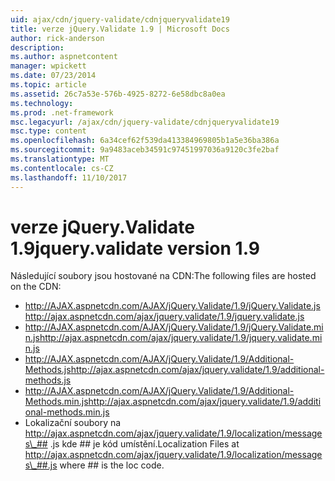 ```yaml
---
uid: ajax/cdn/jquery-validate/cdnjqueryvalidate19
title: verze jQuery.Validate 1.9 | Microsoft Docs
author: rick-anderson
description: 
ms.author: aspnetcontent
manager: wpickett
ms.date: 07/23/2014
ms.topic: article
ms.assetid: 26c7a53e-576b-4925-8272-6e58dbc8a0ea
ms.technology: 
ms.prod: .net-framework
msc.legacyurl: /ajax/cdn/jquery-validate/cdnjqueryvalidate19
msc.type: content
ms.openlocfilehash: 6a34cef62f539da413384969805b1a5e36ba386a
ms.sourcegitcommit: 9a9483aceb34591c97451997036a9120c3fe2baf
ms.translationtype: MT
ms.contentlocale: cs-CZ
ms.lasthandoff: 11/10/2017
---
```

<a name="jqueryvalidate-version-19"></a><span data-ttu-id="5f36b-102">verze jQuery.Validate 1.9</span><span class="sxs-lookup"><span data-stu-id="5f36b-102">jquery.validate version 1.9</span></span>
====================
<span data-ttu-id="5f36b-103">Následující soubory jsou hostované na CDN:</span><span class="sxs-lookup"><span data-stu-id="5f36b-103">The following files are hosted on the CDN:</span></span>

- <span data-ttu-id="5f36b-104">http://AJAX.aspnetcdn.com/AJAX/jQuery.Validate/1.9/jQuery.Validate.js</span><span class="sxs-lookup"><span data-stu-id="5f36b-104">http://ajax.aspnetcdn.com/ajax/jquery.validate/1.9/jquery.validate.js</span></span>
- <span data-ttu-id="5f36b-105">http://AJAX.aspnetcdn.com/AJAX/jQuery.Validate/1.9/jQuery.Validate.min.js</span><span class="sxs-lookup"><span data-stu-id="5f36b-105">http://ajax.aspnetcdn.com/ajax/jquery.validate/1.9/jquery.validate.min.js</span></span>
- <span data-ttu-id="5f36b-106">http://AJAX.aspnetcdn.com/AJAX/jQuery.Validate/1.9/Additional-Methods.js</span><span class="sxs-lookup"><span data-stu-id="5f36b-106">http://ajax.aspnetcdn.com/ajax/jquery.validate/1.9/additional-methods.js</span></span>
- <span data-ttu-id="5f36b-107">http://AJAX.aspnetcdn.com/AJAX/jQuery.Validate/1.9/Additional-Methods.min.js</span><span class="sxs-lookup"><span data-stu-id="5f36b-107">http://ajax.aspnetcdn.com/ajax/jquery.validate/1.9/additional-methods.min.js</span></span>
- <span data-ttu-id="5f36b-108">Lokalizační soubory na http://ajax.aspnetcdn.com/ajax/jquery.validate/1.9/localization/messages\_## .js kde ## je kód umístění.</span><span class="sxs-lookup"><span data-stu-id="5f36b-108">Localization Files at http://ajax.aspnetcdn.com/ajax/jquery.validate/1.9/localization/messages\_##.js where ## is the loc code.</span></span>
